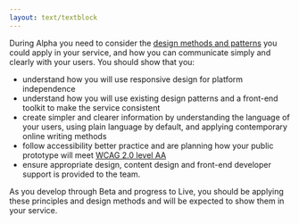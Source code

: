 ```yaml
---
layout: text/textblock
---
```

During Alpha you need to consider the [design methods and patterns](https://guides.service.gov.au) you could apply in your service, and how you can communicate simply and clearly with your users. You should show that you:

- understand how you will use responsive design for platform independence
- understand how you will use existing design patterns and a front-end toolkit to make the service consistent
- create simpler and clearer information by understanding the language of your users, using plain language by default, and applying contemporary online writing methods
- follow accessibility better practice and are planning how your public prototype will meet [WCAG 2.0 level AA](https://www.w3.org/WAI/intro/wcag)
- ensure appropriate design, content design and front-end developer support is provided to the team.

As you develop through Beta and progress to Live, you should be applying these principles and design methods and will be expected to show them in your service.
